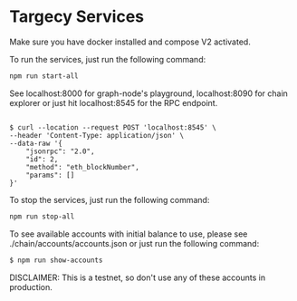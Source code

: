 # Targecy Services

Make sure you have docker installed and compose V2 activated.

To run the services, just run the following command:

```bash
npm run start-all
```

See localhost:8000 for graph-node's playground, localhost:8090 for chain explorer or just hit localhost:8545 for the RPC endpoint.

```curl

$ curl --location --request POST 'localhost:8545' \
--header 'Content-Type: application/json' \
--data-raw '{
    "jsonrpc": "2.0",
    "id": 2,
    "method": "eth_blockNumber",
    "params": []
}'

```

To stop the services, just run the following command:

```bash
npm run stop-all
```

To see available accounts with initial balance to use, please see ./chain/accounts/accounts.json or just run the following command:

```bash
$ npm run show-accounts
```

DISCLAIMER: This is a testnet, so don't use any of these accounts in production.
